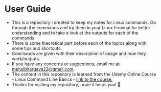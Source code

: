 # User Guide
+ This is a repository I created to keep my notes for Linux commands. Go through the commands and try them in your Linux terminal for better understanding and to take a look at the outputs for each of the commands.     
+ There is some theoretical part before each of the topics along with some tips and shortcuts.    
+ Commands are given with their description of usage and how they work/outputs.     
+ If you have any concerns or suggestions, email me at [mehulbhargava22@gmail.com](mehulbhargava22@gmail.com).       
+ The content in this repository is learned from the Udemy Online Course - Linux Command Line Basics - [link to the course.](https://www.udemy.com/course/linux-command-line-volume1/)     
+ Thanks for visiting my repository, hope it helps you! 🎇

